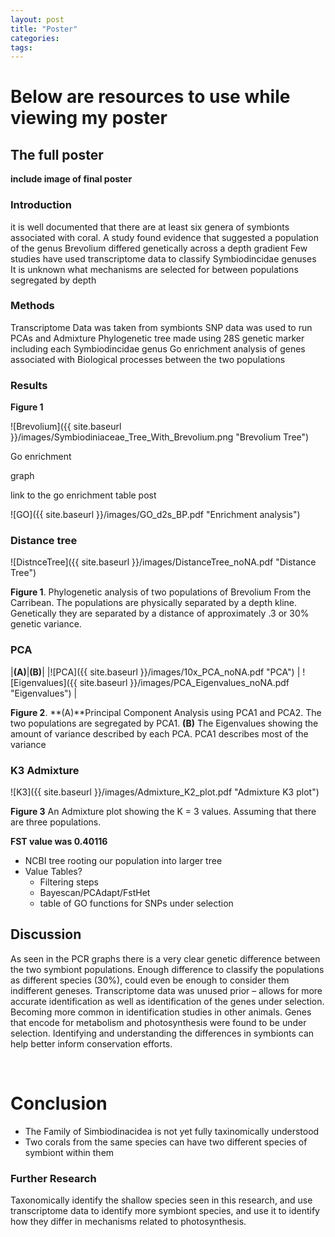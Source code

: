 ```yaml
---
layout: post
title: "Poster"
categories: 
tags: 
---
```


# Below are resources to use while viewing my poster

## The full poster


**include image of final poster**



### Introduction

it is well documented that there are at least six genera of symbionts associated with coral.​
A study found evidence that suggested a population of the genus Brevolium differed genetically across a depth gradient​
Few studies have used transcriptome data to classify Symbiodincidae genuses ​
It is unknown what mechanisms are selected for between populations segregated by depth


### Methods

Transcriptome Data was taken from symbionts​
SNP data was used to run PCAs and Admixture​
Phylogenetic tree made using 28S genetic marker including each Symbiodincidae genus​
Go enrichment analysis of genes associated with Biological processes between the two populations​
​
​
​



### Results

**Figure 1**

![Brevolium]({{ site.baseurl }}/images/Symbiodiniaceae_Tree_With_Brevolium.png "Brevolium Tree")


Go enrichment

graph

link to the go enrichment table post

![GO]({{ site.baseurl }}/images/GO_d2s_BP.pdf "Enrichment analysis")


### Distance tree
![DistnceTree]({{ site.baseurl }}/images/DistanceTree_noNA.pdf "Distance Tree")

**Figure 1**. Phylogenetic analysis of two populations of Brevolium From the Carribean. The populations are physically separated by a depth kline. Genetically they are separated by a distance of approximately .3 or 30% genetic variance.



### PCA

|**(A)**|**(B)**|
|![PCA]({{ site.baseurl }}/images/10x_PCA_noNA.pdf "PCA") | ![Eigenvalues]({{ site.baseurl }}/images/PCA_Eigenvalues_noNA.pdf "Eigenvalues") |

**Figure 2**. **(A)**Principal Component Analysis using PCA1 and PCA2. The two populations are segregated by PCA1. **(B)** The Eigenvalues showing the amount of variance described by each PCA. PCA1 describes most of the variance

### K3 Admixture

![K3]({{ site.baseurl }}/images/Admixture_K2_plot.pdf "Admixture K3 plot")

**Figure 3** An Admixture plot showing the K = 3 values. Assuming that there are three populations.


**FST value was 0.40116**

* NCBI tree rooting our population into larger tree
* Value Tables?
   * Filtering steps
   * Bayescan/PCAdapt/FstHet
	* table of GO functions for SNPs under selection





## Discussion

As seen in the PCR graphs there is a very clear genetic difference between the two symbiont populations. Enough difference to classify the populations as different species (30%), could even be enough to consider them indifferent geneses.​
Transcriptome data was unused prior – allows for more accurate identification as well as identification of the genes under selection. Becoming more common in identification studies in other animals.​
Genes that encode for metabolism and photosynthesis were found to be under selection.​
Identifying and understanding the differences in symbionts can help better inform conservation efforts.​

​

# Conclusion

* The Family of Simbiodinacidea is not yet fully taxinomically understood
* Two corals from the same species can have two different species of symbiont within them 



### Further Research

Taxonomically identify the shallow species seen in this research, and use transcriptome data to identify more symbiont species, and use it to identify how they differ in mechanisms related to photosynthesis.​
​
